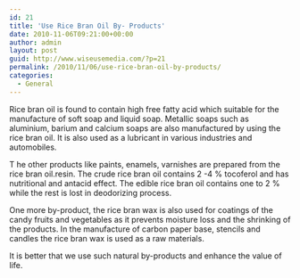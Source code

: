 ```yaml
---
id: 21
title: 'Use Rice Bran Oil By- Products'
date: 2010-11-06T09:21:00+00:00
author: admin
layout: post
guid: http://www.wiseusemedia.com/?p=21
permalink: /2010/11/06/use-rice-bran-oil-by-products/
categories:
  - General
---
```

Rice bran oil is found to contain high free fatty acid which suitable for the manufacture of soft soap and liquid soap. Metallic soaps such as aluminium, barium and calcium soaps are also manufactured by using the rice bran oil. It is also used as a lubricant in various industries and automobiles.

T he other products like paints, enamels, varnishes are prepared from the rice bran oil.resin. The crude rice bran oil contains 2 -4 % tocoferol and has nutritional and antacid effect. The edible rice bran oil contains one to 2 % while the rest is lost in deodorizing process.

One more by-product, the rice bran wax is also used for coatings of the candy fruits and vegetables as it prevents moisture loss and the shrinking of the products. In the manufacture of carbon paper base, stencils and candles the rice bran wax is used as a raw materials.

It is better that we use such natural by-products and enhance the value of life.